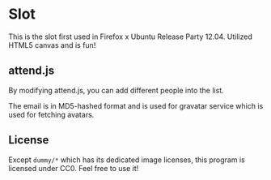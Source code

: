 Slot
====

This is the slot first used in Firefox x Ubuntu Release Party 12.04. Utilized HTML5 canvas and is fun!

attend.js
---------

By modifying attend.js, you can add different people into the list.

The email is in MD5-hashed format and is used for gravatar service which is used for fetching avatars.

License
-------

Except `dummy/*` which has its dedicated image licenses, this program is licensed under CC0. Feel free to use it!
